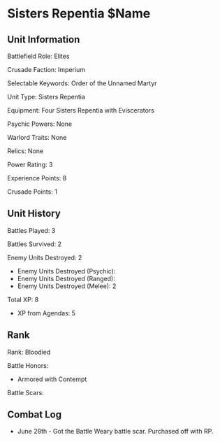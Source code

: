 Sisters Repentia $Name
====

Unit Information
----

Battlefield Role: Elites

Crusade Faction: Imperium

Selectable Keywords: Order of the Unnamed Martyr


Unit Type: Sisters Repentia

Equipment: Four Sisters Repentia with Eviscerators 

Psychic Powers: None

Warlord Traits: None

Relics: None


Power Rating: 3

Experience Points: 8

Crusade Points: 1


Unit History
---
Battles Played: 3

Battles Survived: 2

Enemy Units Destroyed: 2
* Enemy Units Destroyed (Psychic):
* Enemy Units Destroyed (Ranged):
* Enemy Units Destroyed (Melee): 2

Total XP: 8
* XP from Agendas: 5

Rank
----
Rank: Bloodied

Battle Honors:
* Armored with Contempt

Battle Scars:


Combat Log
---
* June 28th - Got the Battle Weary battle scar. Purchased off with RP.